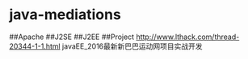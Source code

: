 # java-mediations
##Apache
##J2SE
##J2EE
##Project
http://www.lthack.com/thread-20344-1-1.html javaEE_2016最新新巴巴运动网项目实战开发<br>
